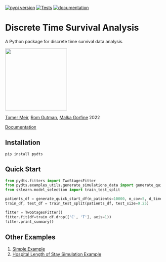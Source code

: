[![pypi version](https://img.shields.io/pypi/v/pydts)](https://pypi.org/project/pydts/)
[![Tests](https://github.com/tomer1812/pydts/workflows/Tests/badge.svg)](https://github.com/tomer1812/pydts/actions?workflow=Tests)
[![documentation](https://img.shields.io/badge/docs-mkdocs%20material-blue.svg?style=flat)](https://tomer1812.github.io/pydts)

# Discrete Time Survival Analysis  
A Python package for discrete time survival data analysis.

<a href="url"><img src="https://github.com/tomer1812/pydts/blob/main/docs/dtsicon.svg" width="200"></a>

[Tomer Meir](https://tomer1812.github.io/), [Rom Gutman](https://github.com/RomGutman), [Malka Gorfine](https://www.tau.ac.il/~gorfinem/) 2022

[Documentation](https://tomer1812.github.io/pydts/)  

## Installation
```console
pip install pydts
```

## Quick Start

```python
from pydts.fitters import TwoStagesFitter
from pydts.examples_utils.generate_simulations_data import generate_quick_start_df
from sklearn.model_selection import train_test_split

patients_df = generate_quick_start_df(n_patients=10000, n_cov=5, d_times=30, j_events=2, pid_col='pid', seed=0)
train_df, test_df = train_test_split(patients_df, test_size=0.25)

fitter = TwoStagesFitter()
fitter.fit(df=train_df.drop(['C', 'T'], axis=1))
fitter.print_summary()

```

## Other Examples
1. [Simple Example](https://tomer1812.github.io/pydts/Simple%20Simulation/)
2. [Hospital Length of Stay Simulation Example](https://tomer1812.github.io/pydts/SimulatedDataset/)
